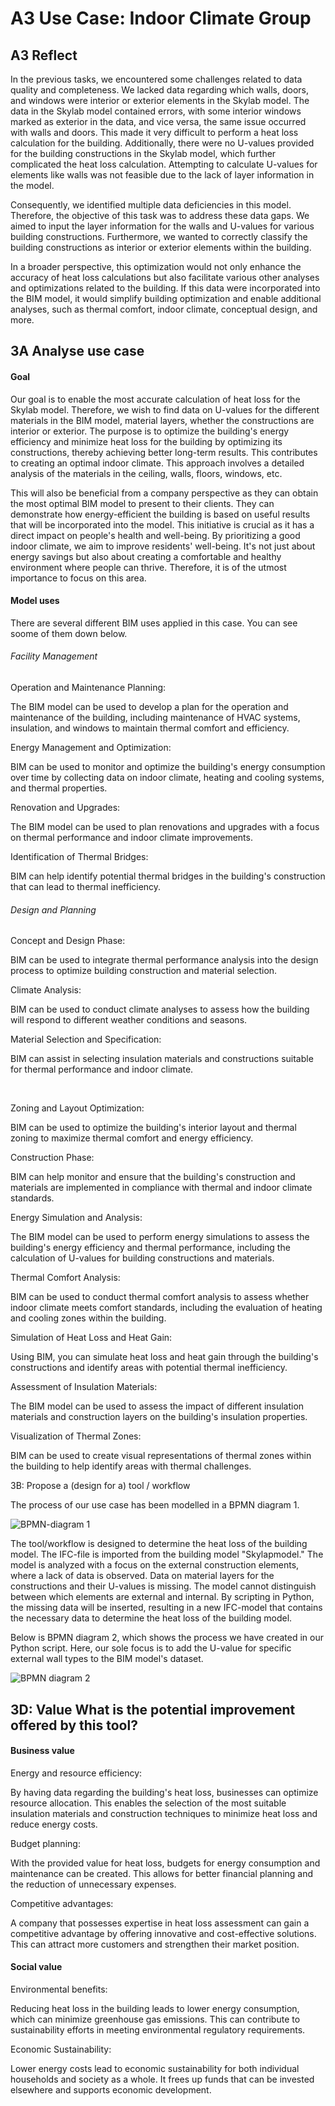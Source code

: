 # A3 Use Case: Indoor Climate Group

## A3 Reflect

In the previous tasks, we encountered some challenges related to data quality and completeness. We lacked data regarding which walls, doors, and windows were interior or exterior elements in the Skylab model. The data in the Skylab model contained errors, with some interior windows marked as exterior in the data, and vice versa, the same issue occurred with walls and doors. This made it very difficult to perform a heat loss calculation for the building. Additionally, there were no U-values provided for the building constructions in the Skylab model, which further complicated the heat loss calculation. Attempting to calculate U-values for elements like walls was not feasible due to the lack of layer information in the model. 

Consequently, we identified multiple data deficiencies in this model. Therefore, the objective of this task was to address these data gaps. We aimed to input the layer information for the walls and U-values for various building constructions. Furthermore, we wanted to correctly classify the building constructions as interior or exterior elements within the building. 

In a broader perspective, this optimization would not only enhance the accuracy of heat loss calculations but also facilitate various other analyses and optimizations related to the building. If this data were incorporated into the BIM model, it would simplify building optimization and enable additional analyses, such as thermal comfort, indoor climate, conceptual design, and more. 

## 3A Analyse use case

#### Goal

Our goal is to enable the most accurate calculation of heat loss for the Skylab model. Therefore, we wish to find data on U-values for the different materials in the BIM model, material layers, whether the constructions are interior or exterior. The purpose is to optimize the building's energy efficiency and minimize heat loss for the building by optimizing its constructions, thereby achieving better long-term results. This contributes to creating an optimal indoor climate. This approach involves a detailed analysis of the materials in the ceiling, walls, floors, windows, etc. 

This will also be beneficial from a company perspective as they can obtain the most optimal BIM model to present to their clients. They can demonstrate how energy-efficient the building is based on useful results that will be incorporated into the model. This initiative is crucial as it has a direct impact on people's health and well-being. By prioritizing a good indoor climate, we aim to improve residents' well-being. It's not just about energy savings but also about creating a comfortable and healthy environment where people can thrive. Therefore, it is of the utmost importance to focus on this area. 

#### Model uses

There are several different BIM uses applied in this case. You can see soome of them down below.  

###### Facility Management

Operation and Maintenance Planning: 

The BIM model can be used to develop a plan for the operation and maintenance of the building, including maintenance of HVAC systems, insulation, and windows to maintain thermal comfort and efficiency. 



Energy Management and Optimization: 

BIM can be used to monitor and optimize the building's energy consumption over time by collecting data on indoor climate, heating and cooling systems, and thermal properties. 



Renovation and Upgrades: 

The BIM model can be used to plan renovations and upgrades with a focus on thermal performance and indoor climate improvements. 



Identification of Thermal Bridges:

BIM can help identify potential thermal bridges in the building's construction that can lead to thermal inefficiency. 



###### Design and Planning

Concept and Design Phase: 

BIM can be used to integrate thermal performance analysis into the design process to optimize building construction and material selection. 



Climate Analysis: 

BIM can be used to conduct climate analyses to assess how the building will respond to different weather conditions and seasons. 



Material Selection and Specification: 

BIM can assist in selecting insulation materials and constructions suitable for thermal performance and indoor climate.

 

Zoning and Layout Optimization: 

BIM can be used to optimize the building's interior layout and thermal zoning to maximize thermal comfort and energy efficiency. 



Construction Phase: 

BIM can help monitor and ensure that the building's construction and materials are implemented in compliance with thermal and indoor climate standards. 



Energy Simulation and Analysis: 

The BIM model can be used to perform energy simulations to assess the building's energy efficiency and thermal performance, including the calculation of U-values for building constructions and materials. 



Thermal Comfort Analysis: 

BIM can be used to conduct thermal comfort analysis to assess whether indoor climate meets comfort standards, including the evaluation of heating and cooling zones within the building. 



Simulation of Heat Loss and Heat Gain: 

Using BIM, you can simulate heat loss and heat gain through the building's constructions and identify areas with potential thermal inefficiency. 



Assessment of Insulation Materials: 

The BIM model can be used to assess the impact of different insulation materials and construction layers on the building's insulation properties. 



Visualization of Thermal Zones: 

BIM can be used to create visual representations of thermal zones within the building to help identify areas with thermal challenges. 



3B: Propose a (design for a) tool / workflow 

The process of our use case has been modelled in a BPMN diagram 1. 

![BPMN-diagram 1](C:\Users\cecil\Downloads\BPMN-diagram_1.svg)



The tool/workflow is designed to determine the heat loss of the building model. The IFC-file is imported from the building model "Skylapmodel." The model is analyzed with a focus on the external construction elements, where a lack of data is observed. Data on material layers for the constructions and their U-values is missing. The model cannot distinguish between which elements are external and internal. By scripting in Python, the missing data will be inserted, resulting in a new IFC-model that contains the necessary data to determine the heat loss of the building model. 



Below is BPMN diagram 2, which shows the process we have created in our Python script. Here, our sole focus is to add the U-value for specific external wall types to the BIM model's dataset.

![BPMN diagram 2](C:\Users\cecil\Downloads\BPMN_diagram_2.svg)



## 3D: Value What is the potential improvement offered by this tool?

#### Business value

Energy and resource efficiency: 

By having data regarding the building's heat loss, businesses can optimize resource allocation. This enables the selection of the most suitable insulation materials and construction techniques to minimize heat loss and reduce energy costs. 



Budget planning:

With the provided value for heat loss, budgets for energy consumption and maintenance can be created. This allows for better financial planning and the reduction of unnecessary expenses. 



Competitive advantages:  

A company that possesses expertise in heat loss assessment can gain a competitive advantage by offering innovative and cost-effective solutions. This can attract more customers and strengthen their market position. 



#### Social value

Environmental benefits: 

Reducing heat loss in the building leads to lower energy consumption, which can minimize greenhouse gas emissions. This can contribute to sustainability efforts in meeting environmental regulatory requirements. 



Economic Sustainability: 

Lower energy costs lead to economic sustainability for both individual households and society as a whole. It frees up funds that can be invested elsewhere and supports economic development.
